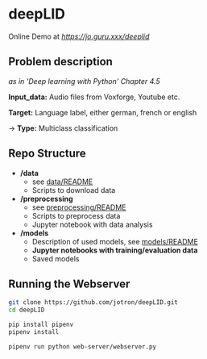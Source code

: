 # deepLID

Online Demo at *https://jo.guru.xxx/deeplid*

## Problem description

*as in 'Deep learning with Python' Chapter 4.5*

**Input_data:** Audio files from Voxforge, Youtube etc.

**Target:** Language label, either german, french or english

→ **Type:** Multiclass classification

## Repo Structure

- **/data**
  - see [data/README](data/README.md)
  - Scripts to download data
- **/preprocessing**
  - see [preprocessing/README](preprocessing/README.md)
  - Scripts to preprocess data
  - Jupyter notebook with data analysis
- **/models**
  - Description of used models, see [models/README](models/README.md)
  - **Jupyter notebooks with training/evaluation data**
  - Saved models


## Running the Webserver

```bash
git clone https://github.com/jotron/deepLID.git
cd deepLID

pip install pipenv
pipenv install

pipenv run python web-server/webserver.py
```

